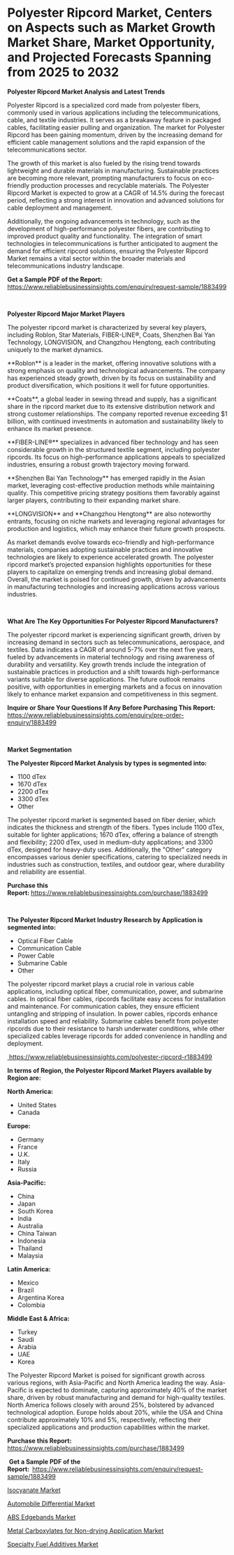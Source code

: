 <p><h1>Polyester Ripcord Market, Centers on Aspects such as Market Growth Market Share, Market Opportunity, and Projected Forecasts Spanning from 2025 to 2032</h1></p><p><strong>Polyester Ripcord Market Analysis and Latest Trends</strong></p>
<p><p>Polyester Ripcord is a specialized cord made from polyester fibers, commonly used in various applications including the telecommunications, cable, and textile industries. It serves as a breakaway feature in packaged cables, facilitating easier pulling and organization. The market for Polyester Ripcord has been gaining momentum, driven by the increasing demand for efficient cable management solutions and the rapid expansion of the telecommunications sector. </p><p>The growth of this market is also fueled by the rising trend towards lightweight and durable materials in manufacturing. Sustainable practices are becoming more relevant, prompting manufacturers to focus on eco-friendly production processes and recyclable materials. The Polyester Ripcord Market is expected to grow at a CAGR of 14.5% during the forecast period, reflecting a strong interest in innovation and advanced solutions for cable deployment and management. </p><p>Additionally, the ongoing advancements in technology, such as the development of high-performance polyester fibers, are contributing to improved product quality and functionality. The integration of smart technologies in telecommunications is further anticipated to augment the demand for efficient ripcord solutions, ensuring the Polyester Ripcord Market remains a vital sector within the broader materials and telecommunications industry landscape.</p></p>
<p><strong>Get a Sample PDF of the Report:&nbsp;</strong> <a href="https://www.reliablebusinessinsights.com/enquiry/request-sample/1883499?utm_campaign=1873&utm_medium=2&utm_source=Github&utm_content=ia&utm_term=04022025&utm_id=polyester-ripcord">https://www.reliablebusinessinsights.com/enquiry/request-sample/1883499</a></p>
<p>&nbsp;</p>
<p><strong>Polyester Ripcord Major Market Players</strong></p>
<p><p>The polyester ripcord market is characterized by several key players, including Roblon, Star Materials, FIBER-LINE®, Coats, Shenzhen Bai Yan Technology, LONGVISION, and Changzhou Hengtong, each contributing uniquely to the market dynamics.</p><p>**Roblon** is a leader in the market, offering innovative solutions with a strong emphasis on quality and technological advancements. The company has experienced steady growth, driven by its focus on sustainability and product diversification, which positions it well for future opportunities.</p><p>**Coats**, a global leader in sewing thread and supply, has a significant share in the ripcord market due to its extensive distribution network and strong customer relationships. The company reported revenue exceeding $1 billion, with continued investments in automation and sustainability likely to enhance its market presence.</p><p>**FIBER-LINE®** specializes in advanced fiber technology and has seen considerable growth in the structured textile segment, including polyester ripcords. Its focus on high-performance applications appeals to specialized industries, ensuring a robust growth trajectory moving forward.</p><p>**Shenzhen Bai Yan Technology** has emerged rapidly in the Asian market, leveraging cost-effective production methods while maintaining quality. This competitive pricing strategy positions them favorably against larger players, contributing to their expanding market share.</p><p>**LONGVISION** and **Changzhou Hengtong** are also noteworthy entrants, focusing on niche markets and leveraging regional advantages for production and logistics, which may enhance their future growth prospects.</p><p>As market demands evolve towards eco-friendly and high-performance materials, companies adopting sustainable practices and innovative technologies are likely to experience accelerated growth. The polyester ripcord market’s projected expansion highlights opportunities for these players to capitalize on emerging trends and increasing global demand. Overall, the market is poised for continued growth, driven by advancements in manufacturing technologies and increasing applications across various industries.</p></p>
<p>&nbsp;</p>
<p><strong>What Are The Key Opportunities For Polyester Ripcord Manufacturers?</strong></p>
<p><p>The polyester ripcord market is experiencing significant growth, driven by increasing demand in sectors such as telecommunications, aerospace, and textiles. Data indicates a CAGR of around 5-7% over the next five years, fueled by advancements in material technology and rising awareness of durability and versatility. Key growth trends include the integration of sustainable practices in production and a shift towards high-performance variants suitable for diverse applications. The future outlook remains positive, with opportunities in emerging markets and a focus on innovation likely to enhance market expansion and competitiveness in this segment.</p></p>
<p><strong>Inquire or Share Your Questions If Any Before Purchasing This Report:</strong> <a href="https://www.reliablebusinessinsights.com/enquiry/pre-order-enquiry/1883499?utm_campaign=1873&utm_medium=2&utm_source=Github&utm_content=ia&utm_term=04022025&utm_id=polyester-ripcord">https://www.reliablebusinessinsights.com/enquiry/pre-order-enquiry/1883499</a></p>
<p>&nbsp;</p>
<p><strong>Market Segmentation</strong></p>
<p><strong>The Polyester Ripcord Market Analysis by types is segmented into:</strong></p>
<p><ul><li>1100 dTex</li><li>1670 dTex</li><li>2200 dTex</li><li>3300 dTex</li><li>Other</li></ul></p>
<p><p>The polyester ripcord market is segmented based on fiber denier, which indicates the thickness and strength of the fibers. Types include 1100 dTex, suitable for lighter applications; 1670 dTex, offering a balance of strength and flexibility; 2200 dTex, used in medium-duty applications; and 3300 dTex, designed for heavy-duty uses. Additionally, the "Other" category encompasses various denier specifications, catering to specialized needs in industries such as construction, textiles, and outdoor gear, where durability and reliability are essential.</p></p>
<p><strong>Purchase this Report:&nbsp;</strong><a href="https://www.reliablebusinessinsights.com/purchase/1883499?utm_campaign=1873&utm_medium=2&utm_source=Github&utm_content=ia&utm_term=04022025&utm_id=polyester-ripcord">https://www.reliablebusinessinsights.com/purchase/1883499</a></p>
<p>&nbsp;</p>
<p><strong>The Polyester Ripcord Market Industry Research by Application is segmented into:</strong></p>
<p><ul><li>Optical Fiber Cable</li><li>Communication Cable</li><li>Power Cable</li><li>Submarine Cable</li><li>Other</li></ul></p>
<p><p>The polyester ripcord market plays a crucial role in various cable applications, including optical fiber, communication, power, and submarine cables. In optical fiber cables, ripcords facilitate easy access for installation and maintenance. For communication cables, they ensure efficient untangling and stripping of insulation. In power cables, ripcords enhance installation speed and reliability. Submarine cables benefit from polyester ripcords due to their resistance to harsh underwater conditions, while other specialized cables leverage ripcords for added convenience in handling and deployment.</p></p>
<p><a href="https://www.reliablebusinessinsights.com/polyester-ripcord-r1883499?utm_campaign=1873&utm_medium=2&utm_source=Github&utm_content=ia&utm_term=04022025&utm_id=polyester-ripcord">&nbsp;https://www.reliablebusinessinsights.com/polyester-ripcord-r1883499</a></p>
<p><strong>In terms of Region, the Polyester Ripcord Market Players available by Region are:</strong></p>
<p>
    <p> <strong> North America: </strong>
        <ul>
            <li>United States</li>
            <li>Canada</li>
        </ul>
        </p> 
    <p> <strong> Europe: </strong>
        <ul>
            <li>Germany</li>
            <li>France</li>
            <li>U.K.</li>
            <li>Italy</li>
            <li>Russia</li>
        </ul>
        </p> 
    <p> <strong> Asia-Pacific: </strong>
        <ul>
            <li>China</li>
            <li>Japan</li>
            <li>South Korea</li>
            <li>India</li>
            <li>Australia</li>
            <li>China Taiwan</li>
            <li>Indonesia</li>
            <li>Thailand</li>
            <li>Malaysia</li>
        </ul>
        </p> 
    <p> <strong> Latin America: </strong>
        <ul>
            <li>Mexico</li>
            <li>Brazil</li>
            <li>Argentina Korea</li>
            <li>Colombia</li>
        </ul>
        </p> 
    <p> <strong> Middle East & Africa: </strong>
        <ul>
            <li>Turkey</li>
            <li>Saudi</li>
            <li>Arabia</li>
            <li>UAE</li>
            <li>Korea</li>
        </ul>
    </p>
    </p>
<p><p>The Polyester Ripcord Market is poised for significant growth across various regions, with Asia-Pacific and North America leading the way. Asia-Pacific is expected to dominate, capturing approximately 40% of the market share, driven by robust manufacturing and demand for high-quality textiles. North America follows closely with around 25%, bolstered by advanced technological adoption. Europe holds about 20%, while the USA and China contribute approximately 10% and 5%, respectively, reflecting their specialized applications and production capabilities within the market.</p></p>
<p><strong>Purchase this Report: </strong><a href="https://www.reliablebusinessinsights.com/purchase/1883499?utm_campaign=1873&utm_medium=2&utm_source=Github&utm_content=ia&utm_term=04022025&utm_id=polyester-ripcord">https://www.reliablebusinessinsights.com/purchase/1883499</a></p>
<p>&nbsp;<strong>Get a Sample PDF of the Report:&nbsp;&nbsp;</strong><a href="https://www.reliablebusinessinsights.com/enquiry/request-sample/1883499?utm_campaign=1873&utm_medium=2&utm_source=Github&utm_content=ia&utm_term=04022025&utm_id=polyester-ripcord">https://www.reliablebusinessinsights.com/enquiry/request-sample/1883499</a></p>
<p><strong></strong></p>
<p><p><a href="https://www.linkedin.com/pulse/stakeholders-can-gain-insights-isocyanate-market-growth-qrjye?utm_campaign=1873&utm_medium=2&utm_source=Github&utm_content=ia&utm_term=04022025&utm_id=polyester-ripcord">Isocyanate Market</a></p><p><a href="https://www.linkedin.com/pulse/global-automobile-differential-market-trends-analysis-2anfe?utm_campaign=1873&utm_medium=2&utm_source=Github&utm_content=ia&utm_term=04022025&utm_id=polyester-ripcord">Automobile Differential Market</a></p><p><a href="https://github.com/abuugjetaj/Market-Research-Report-List-1/blob/main/abs-edgebands-market.md?utm_campaign=1873&utm_medium=2&utm_source=Github&utm_content=ia&utm_term=04022025&utm_id=polyester-ripcord">ABS Edgebands Market</a></p><p><a href="https://github.com/rabiumofer/Market-Research-Report-List-1/blob/main/metal-carboxylates-for-non-drying-application-market.md?utm_campaign=1873&utm_medium=2&utm_source=Github&utm_content=ia&utm_term=04022025&utm_id=polyester-ripcord">Metal Carboxylates for Non-drying Application Market</a></p><p><a href="https://www.linkedin.com/pulse/growth-potential-specialty-fuel-additives-market-trend-ouane?utm_campaign=1873&utm_medium=2&utm_source=Github&utm_content=ia&utm_term=04022025&utm_id=polyester-ripcord">Specialty Fuel Additives Market</a></p></p>
